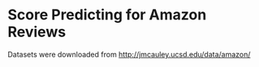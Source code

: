Score Predicting for Amazon Reviews
=============

Datasets were downloaded from http://jmcauley.ucsd.edu/data/amazon/

